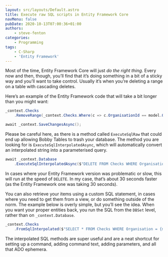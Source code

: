 ```yaml
---
layout: src/layouts/Default.astro
title: Execute raw SQL scripts in Entity Framework Core
navMenu: false
pubDate: 2020-10-13T07:00:36+01:00
authors:
    - steve-fenton
categories:
    - Programming
tags:
    - C-Sharp
    - 'Entity Framework'
---
```


Most of the time, Entity Framework Core will just *do the right thing*. Every now and then, though, you’ll find that it’s doing something in a bit of a sticky way and you’ll want to take control. Usually it’s when you’re deleting a range on a table with cascading deletes.

Here’s an example of the Entity Framework code that will take a bit longer than you might want:

```csharp
_context.Checks
    .RemoveRange(_context.Checks.Where(c => c.OrganisationId == model.OrganisationId));

await _context.SaveChangesAsync();
```

Please be careful here, as there is a method called `ExecuteSqlRaw` that could end up allowing Bobby Tables to trash your database. The method you are looking for is `ExecuteSqlInterpolatedAsync`, which will automatically convert an interpolated string into a parameterised query.

```csharp
await _context.Database
    .ExecuteSqlInterpolatedAsync($"DELETE FROM Checks WHERE OrganisationId = {model.OrganisationId}");
```

In cases where your Entity Framework version was problematic or slow, this will run at the speed of `DELETE`. In my case, that’s about 30 seconds faster (as the Entity Framework one was taking 30 seconds).

You can also retrieve your items using a custom SQL statement, in cases where you need to get them from a view, or do something outside of the norm. The example below is overly simple, but you’ll see the idea. When you want your proper entities back, you run the SQL from the `DBSet` level, rather than on `_context.Database`.

```csharp
_context.Checks
    .FromSqlInterpolated($"SELECT * FROM Checks WHERE Organisation = {model.OrganisationId}");
```

The interpolated SQL methods are super useful and are a neat shortcut for setting up a command, adding command text, adding parameters, and all that ADO ephemera.